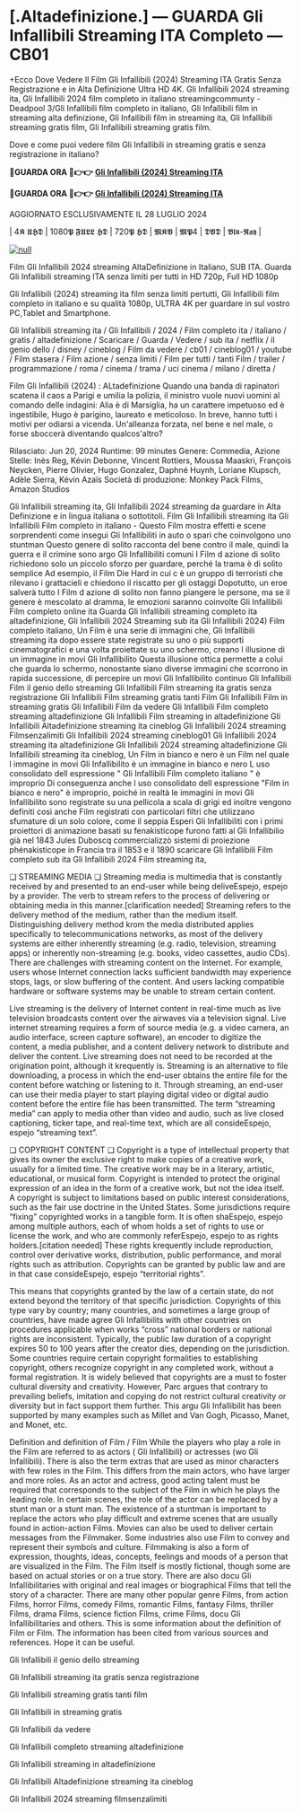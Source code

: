 # [.Altadefinizione.] — GUARDA Gli Infallibili Streaming ITA Completo — CB01

+Ecco Dove Vedere Il Film Gli Infallibili (2024) Streaming ITA Gratis Senza Registrazione e in Alta Definizione Ultra HD 4K. Gli Infallibili 2024 streaming ita, Gli Infallibili 2024 film completo in italiano streamingcommunty - Deadpool 3/Gli Infallibili film completo in italiano, Gli Infallibili film in streaming alta definizione, Gli Infallibili film in streaming ita, Gli Infallibili streaming gratis film, Gli Infallibili streaming gratis film.

Dove e come puoi vedere film Gli Infallibili in streaming gratis e senza registrazione in italiano?

**🔴GUARDA ORA 🔴👉👉 [Gli Infallibili (2024) Streaming ITA](https://t.co/goSc6aH0HW)**

**🔴GUARDA ORA 🔴👉👉 [Gli Infallibili (2024) Streaming ITA](https://t.co/goSc6aH0HW)**

AGGIORNATO ESCLUSIVAMENTE IL 28 LUGLIO 2024

| 4𝕶 𝖀𝕳𝕯 | 1080𝕻 𝕱𝖀𝕷𝕷 𝕳𝕯 | 720𝕻 𝕳𝕯 | 𝕸𝕶𝖁 | 𝕸𝕻4 | 𝕯𝖁𝕯 | 𝕭𝖑𝖚-𝕽𝖆𝖞 |

[![null](https://static.wixstatic.com/media/855a25_043b5abeb4ae4d35ac003198e7fe56ed~mv2.gif)](https://t.co/goSc6aH0HW)

Film Gli Infallibili 2024 streaming AltaDefinizione in Italiano, SUB ITA. Guarda Gli Infallibili streaming ITA senza limiti per tutti in HD 720p, Full HD 1080p

Gli Infallibili (2024) streaming ita film senza limiti pertutti, Gli Infallibili film completo in italiano e su qualità 1080p, ULTRA 4K per guardare in sul vostro PC,Tablet and Smartphone.

Gli Infallibili streaming ita / Gli Infallibili / 2024 / Film completo ita / italiano / gratis / altadefinizione / Scaricare / Guarda / Vedere / sub ita / netflix / il genio dello / disney / cineblog / Film da vedere / cb01 / cineblog01 / youtube / Film stasera / Film azione / senza limiti / Film per tutti / tanti Film / trailer / programmazione / roma / cinema / trama / uci cinema / milano / diretta /

Film Gli Infallibili (2024) : ALtadefinizione Quando una banda di rapinatori scatena il caos a Parigi e umilia la polizia, il ministro vuole nuovi uomini al comando delle indagini: Alia è di Marsiglia, ha un carattere impetuoso ed è ingestibile, Hugo è parigino, laureato e meticoloso. In breve, hanno tutti i motivi per odiarsi a vicenda. Un'alleanza forzata, nel bene e nel male, o forse sboccerà diventando qualcos'altro?

Rilasciato: Jun 20, 2024
Runtime: 99 minutes
Genere: Commedia, Azione
Stelle: Inès Reg, Kévin Debonne, Vincent Rottiers, Moussa Maaskri, François Neycken, Pierre Olivier, Hugo Gonzalez, Daphné Huynh, Loriane Klupsch, Adèle Sierra, Kévin Azaïs
Società di produzione: Monkey Pack Films, Amazon Studios

Gli Infallibili streaming ita, Gli Infallibili 2024 streaming da guardare in Alta Definizione e in lingua italiana o sottotitoli. Film Gli Infallibili streaming ita Gli Infallibili Film completo in italiano - Questo Film mostra effetti e scene sorprendenti come insegui Gli Infallibiliti in auto o spari che coinvolgono uno stuntman Questo genere di solito racconta del bene contro il male, quindi la guerra e il crimine sono argo Gli Infallibiliti comuni I Film d azione di solito richiedono solo un piccolo sforzo per guardare, perché la trama è di solito semplice Ad esempio, il Film Die Hard in cui c è un gruppo di terroristi che rilevano i grattacieli e chiedono il riscatto per gli ostaggi Dopotutto, un eroe salverà tutto I Film d azione di solito non fanno piangere le persone, ma se il genere è mescolato al dramma, le emozioni saranno coinvolte Gli Infallibili Film completo online ita Guarda Gli Infallibili streaming completo ita altadefinizione, Gli Infallibili 2024 Streaming sub ita Gli Infallibili 2024) Film completo italiano, Un Film è una serie di immagini che, Gli Infallibili streaming ita dopo essere state registrate su uno o più supporti cinematografici e una volta proiettate su uno schermo, creano l illusione di un immagine in movi Gli Infallibilito Questa illusione ottica permette a colui che guarda lo schermo, nonostante siano diverse immagini che scorrono in rapida successione, di percepire un movi Gli Infallibilito continuo Gli Infallibili Film il genio dello streaming Gli Infallibili Film streaming ita gratis senza registrazione Gli Infallibili Film streaming gratis tanti Film Gli Infallibili Film in streaming gratis Gli Infallibili Film da vedere Gli Infallibili Film completo streaming altadefinizione Gli Infallibili Film streaming in altadefinizione Gli Infallibili Altadefinizione streaming ita cineblog Gli Infallibili 2024 streaming Filmsenzalimiti Gli Infallibili 2024 streaming cineblog01 Gli Infallibili 2024 streaming ita altadefinizione Gli Infallibili 2024 streaming altadefinizione Gli Infallibili streaming ita cineblog, Un Film in bianco e nero è un Film nel quale l immagine in movi Gli Infallibilito è un immagine in bianco e nero L uso consolidato dell espressione " Gli Infallibili Film completo italiano " è improprio Di conseguenza anche l uso consolidato dell espressione "Film in bianco e nero" è improprio, poiché in realtà le immagini in movi Gli Infallibilito sono registrate su una pellicola a scala di grigi ed inoltre vengono definiti così anche Film registrati con particolari filtri che utilizzano sfumature di un solo colore, come il seppia Esperi Gli Infallibiliti con i primi proiettori di animazione basati su fenakisticope furono fatti al Gli Infallibilio già nel 1843 Jules Duboscq commercializzò sistemi di proiezione phénakisticope in Francia tra il 1853 e il 1890 scaricare Gli Infallibili Film completo sub ita Gli Infallibili 2024 Film streaming ita,

❏ STREAMING MEDIA ❏ Streaming media is multimedia that is constantly received by and presented to an end-user while being deliveEspejo, espejo by a provider. The verb to stream refers to the process of delivering or obtaining media in this manner.[clarification needed] Streaming refers to the delivery method of the medium, rather than the medium itself. Distinguishing delivery method krom the media distributed applies specifically to telecommunications networks, as most of the delivery systems are either inherently streaming (e.g. radio, television, streaming apps) or inherently non-streaming (e.g. books, video cassettes, audio CDs). There are challenges with streaming content on the Internet. For example, users whose Internet connection lacks sufficient bandwidth may experience stops, lags, or slow buffering of the content. And users lacking compatible hardware or software systems may be unable to stream certain content.

Live streaming is the delivery of Internet content in real-time much as live television broadcasts content over the airwaves via a television signal. Live internet streaming requires a form of source media (e.g. a video camera, an audio interface, screen capture software), an encoder to digitize the content, a media publisher, and a content delivery network to distribute and deliver the content. Live streaming does not need to be recorded at the origination point, although it krequently is. Streaming is an alternative to file downloading, a process in which the end-user obtains the entire file for the content before watching or listening to it. Through streaming, an end-user can use their media player to start playing digital video or digital audio content before the entire file has been transmitted. The term “streaming media” can apply to media other than video and audio, such as live closed captioning, ticker tape, and real-time text, which are all consideEspejo, espejo “streaming text”.

❏ COPYRIGHT CONTENT ❏ Copyright is a type of intellectual property that gives its owner the exclusive right to make copies of a creative work, usually for a limited time. The creative work may be in a literary, artistic, educational, or musical form. Copyright is intended to protect the original expression of an idea in the form of a creative work, but not the idea itself. A copyright is subject to limitations based on public interest considerations, such as the fair use doctrine in the United States. Some jurisdictions require “fixing” copyrighted works in a tangible form. It is often shaEspejo, espejo among multiple authors, each of whom holds a set of rights to use or license the work, and who are commonly referEspejo, espejo to as rights holders.[citation needed] These rights krequently include reproduction, control over derivative works, distribution, public performance, and moral rights such as attribution. Copyrights can be granted by public law and are in that case consideEspejo, espejo “territorial rights”.

This means that copyrights granted by the law of a certain state, do not extend beyond the territory of that specific jurisdiction. Copyrights of this type vary by country; many countries, and sometimes a large group of countries, have made agree Gli Infallibilits with other countries on procedures applicable when works “cross” national borders or national rights are inconsistent. Typically, the public law duration of a copyright expires 50 to 100 years after the creator dies, depending on the jurisdiction. Some countries require certain copyright formalities to establishing copyright, others recognize copyright in any completed work, without a formal registration. It is widely believed that copyrights are a must to foster cultural diversity and creativity. However, Parc argues that contrary to prevailing beliefs, imitation and copying do not restrict cultural creativity or diversity but in fact support them further. This argu Gli Infallibilit has been supported by many examples such as Millet and Van Gogh, Picasso, Manet, and Monet, etc.

Definition and definition of Film / Film While the players who play a role in the Film are referred to as actors ( Gli Infallibili) or actresses (wo Gli Infallibili). There is also the term extras that are used as minor characters with few roles in the Film. This differs from the main actors, who have larger and more roles. As an actor and actress, good acting talent must be required that corresponds to the subject of the Film in which he plays the leading role. In certain scenes, the role of the actor can be replaced by a stunt man or a stunt man. The existence of a stuntman is important to replace the actors who play difficult and extreme scenes that are usually found in action-action Films. Movies can also be used to deliver certain messages from the Filmmaker. Some industries also use Film to convey and represent their symbols and culture. Filmmaking is also a form of expression, thoughts, ideas, concepts, feelings and moods of a person that are visualized in the Film. The Film itself is mostly fictional, though some are based on actual stories or on a true story. There are also docu Gli Infallibilitaries with original and real images or biographical Films that tell the story of a character. There are many other popular genre Films, from action Films, horror Films, comedy Films, romantic Films, fantasy Films, thriller Films, drama Films, science fiction Films, crime Films, docu Gli Infallibilitaries and others. This is some information about the definition of Film or Film. The information has been cited from various sources and references. Hope it can be useful.

Gli Infallibili il genio dello streaming

Gli Infallibili streaming ita gratis senza registrazione

Gli Infallibili streaming gratis tanti film

Gli Infallibili in streaming gratis

Gli Infallibili da vedere

Gli Infallibili completo streaming altadefinizione

Gli Infallibili streaming in altadefinizione

Gli Infallibili Altadefinizione streaming ita cineblog

Gli Infallibili 2024 streaming filmsenzalimiti
